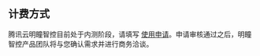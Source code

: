 ## 计费方式
腾讯云明瞳智控目前处于内测阶段，请填写 [使用申请](https://cloud.tencent.com/apply/p/qsv8wg45ybe)。申请审核通过之后，明瞳智控产品团队将与您确认需求并进行商务洽谈。
